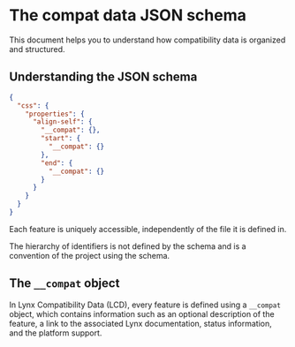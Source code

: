 # The compat data JSON schema

This document helps you to understand how compatibility data is organized and structured.

## Understanding the JSON schema

```json
{
  "css": {
    "properties": {
      "align-self": {
        "__compat": {},
        "start": {
          "__compat": {}
        },
        "end": {
          "__compat": {}
        }
      }
    }
  }
}
```

Each feature is uniquely accessible, independently of the file it is defined in.

The hierarchy of identifiers is not defined by the schema and is a convention of the project using the schema.

## The `__compat` object

In Lynx Compatibility Data (LCD), every feature is defined using a `__compat` object, which contains information such as an optional description of the feature, a link to the associated Lynx documentation, status information, and the platform support.
